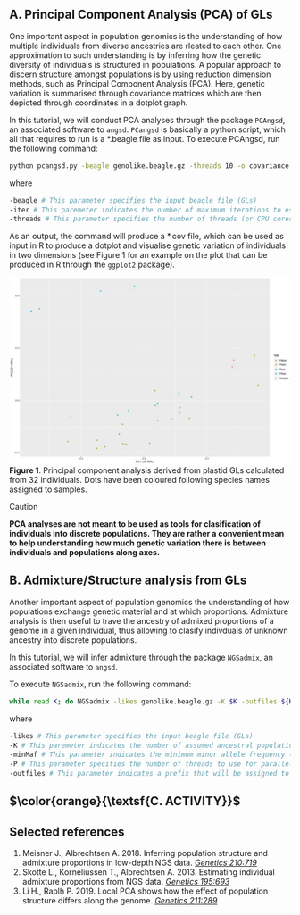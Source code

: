 ## A. Principal Component Analysis (PCA) of GLs
One important aspect in population genomics is the understanding of how multiple individuals from diverse ancestries are rleated to each other. One approximation to such understanding is by inferring how the genetic diversity of individuals is structured in populations. A popular approach to discern structure amongst populations is by using reduction dimension methods, such as Principal Component Analysis (PCA). Here, genetic variation is summarised through covariance matrices which are then depicted through coordinates in a dotplot graph. 

In this tutorial, we will conduct PCA analyses through the package `PCAngsd`, an associated software to `angsd`. `PCangsd` is basically a python script, which all that requires to run is a \*.beagle file as input. To execute PCAngsd, run the following command:

```bash
python pcangsd.py -beagle genolike.beagle.gz -threads 10 -o covariance.outfile -iter 10000
```

where

```bash
-beagle # This parameter specifies the input beagle file (GLs)
-iter # This paremeter indicates the number of maximum iterations to estimate allele frequencies (is good to increase it since the default is 100 and might not be enough whenever large number of individuals are being analysed). The analysis will stop once the pogram reaches a level of confidence on the estimation of allele frequences.
-threads # This parameter specifies the number of threads (or CPU cores) to use for parallel processing. Increase this parameter whenever working with large genomes and many individuals.
```

As an output, the command will produce a \*.cov file, which can be used as input in R to produce a dotplot and visualise genetic variation of individuals in two dimensions (see Figure 1 for an example on the plot that can be produced in R through the `ggplot2` package).

![Figure 1](https://github.com/siriusb-nox/PopGen_DARWIN_2024/blob/main/IMG/32S_PCAngsd.CP.jpg)
**Figure 1**. Principal component analysis derived from plastid GLs calculated from 32 individuals. Dots have been coloured following species names assigned to samples. 


>[!CAUTION]
>**PCA analyses are not meant to be used as tools for clasification of individuals into discrete populations. They are rather a convenient mean to help understanding how much genetic variation there is between individuals and populations along axes.**


## B. Admixture/Structure analysis from GLs
Another important aspect of population genomics the understanding of how populations exchange genetic material and at which proportions. Admixture analysis is then useful to trave the ancestry of admixed proportions of a genome in a given individual, thus allowing to clasify indivduals of unknown ancestry into discrete populations.

In this tutorial, we will infer admixture through the package `NGSadmix`, an associated software to `angsd`.

To execute `NGSadmix`, run the following command:

```bash
while read K; do NGSadmix -likes genolike.beagle.gz -K $K -outfiles ${K}.NGSadmix.out -printInfo 1 -minMaf 0.05 -P 8; done < clusters.k
```

where

```bash
-likes # This parameter specifies the input beagle file (GLs)
-K # This paremeter indicates the number of assumed ancestral populations that will be modeled. It an range from 1 to any number of your choice.,
-minMaf # This parameter indicates the minimum minor allele frequency (is a filtering criterium).
-P # This parameter specifies the number of threads to use for parallel processing. Increase this parameter whenever working with large genomes and many individuals.
-outfiles # This parameter indicates a prefix that will be assigned to the output files.
```

## $\color{orange}{\textsf{C. ACTIVITY}}$


## Selected references
1. Meisner J., Albrechtsen A. 2018. Inferring population structure and admixture proportions in low-depth NGS data. [_Genetics 210:719_](https://academic.oup.com/genetics/article/210/2/719/5931101)
2. Skotte L., Korneliussen T., Albrechtsen A. 2013. Estimating individual admixture proportions from NGS data. [_Genetics 195:693_](https://academic.oup.com/genetics/article/195/3/693/5935455)
3. Li H., Raplh P. 2019. Local PCA shows how the effect of population structure differs along the genome. [_Genetics 211:289_](https://academic.oup.com/genetics/article/211/1/289/5931130)
